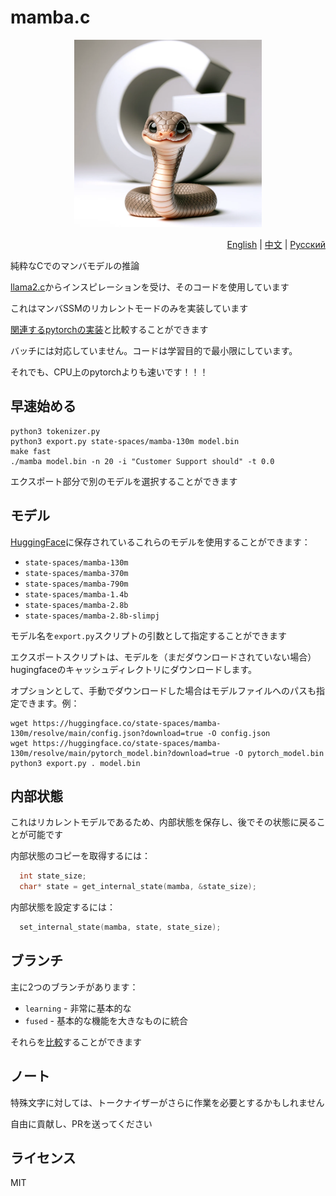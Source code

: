 # mamba.c

<p align="center">
  <img src="assets/mamba-c.png" width="300" height="300" alt="Mamba C">
</p>

<p align="right"><a href="https://github.com/kroggen/mamba.c/blob/learning/README.md">English</a> | <a href="https://github.com/kroggen/mamba.c/blob/learning/README-zh.md">中文</a> | <a href="https://github.com/kroggen/mamba.c/blob/learning/README-ru.md">Русский</a></p>

純粋なCでのマンバモデルの推論

[llama2.c](https://github.com/karpathy/llama2.c)からインスピレーションを受け、そのコードを使用しています

これはマンバSSMのリカレントモードのみを実装しています

[関連するpytorchの実装](https://github.com/kroggen/mamba-cpu/tree/recurrent-only)と比較することができます

バッチには対応していません。コードは学習目的で最小限にしています。

それでも、CPU上のpytorchよりも速いです！！！

## 早速始める

```
python3 tokenizer.py
python3 export.py state-spaces/mamba-130m model.bin
make fast
./mamba model.bin -n 20 -i "Customer Support should" -t 0.0
```
エクスポート部分で別のモデルを選択することができます

## モデル

[HuggingFace](https://huggingface.co/state-spaces)に保存されているこれらのモデルを使用することができます：

* `state-spaces/mamba-130m`
* `state-spaces/mamba-370m`
* `state-spaces/mamba-790m`
* `state-spaces/mamba-1.4b`
* `state-spaces/mamba-2.8b`
* `state-spaces/mamba-2.8b-slimpj`

モデル名を`export.py`スクリプトの引数として指定することができます

エクスポートスクリプトは、モデルを（まだダウンロードされていない場合）hugingfaceのキャッシュディレクトリにダウンロードします。

オプションとして、手動でダウンロードした場合はモデルファイルへのパスも指定できます。例：

```
wget https://huggingface.co/state-spaces/mamba-130m/resolve/main/config.json?download=true -O config.json
wget https://huggingface.co/state-spaces/mamba-130m/resolve/main/pytorch_model.bin?download=true -O pytorch_model.bin
python3 export.py . model.bin
```

## 内部状態

これはリカレントモデルであるため、内部状態を保存し、後でその状態に戻ることが可能です

内部状態のコピーを取得するには：

```c
  int state_size;
  char* state = get_internal_state(mamba, &state_size);
```

内部状態を設定するには：

```c
  set_internal_state(mamba, state, state_size);
```


## ブランチ

主に2つのブランチがあります：

* `learning` - 非常に基本的な
* `fused` - 基本的な機能を大きなものに統合

それらを[比較](https://github.com/kroggen/mamba.c/compare/learning..fused)することができます


## ノート

特殊文字に対しては、トークナイザーがさらに作業を必要とするかもしれません

自由に貢献し、PRを送ってください



## ライセンス

MIT